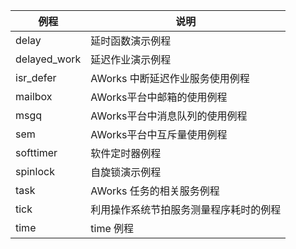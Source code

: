 |例程|说明|
|------|------|
|delay               |延时函数演示例程|
|delayed_work        | 延迟作业演示例程|
|isr_defer           |AWorks 中断延迟作业服务使用例程|
|mailbox             |AWorks平台中邮箱的使用例程|
|msgq                |AWorks平台中消息队列的使用例程|
|sem                 |AWorks平台中互斥量使用例程|
|softtimer           | 软件定时器例程|
|spinlock            |自旋锁演示例程|
|task                |AWorks 任务的相关服务例程|
|tick                |利用操作系统节拍服务测量程序耗时的例程|
|time                |time 例程|
